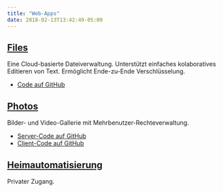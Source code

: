```yaml
---
title: "Web-Apps"
date: 2018-02-13T13:42:49-05:00
---
```


## [Files](https://fimatas.de/Files/)
Eine Cloud-basierte Dateiverwaltung. Unterstützt einfaches kolaboratives Editieren von Text. Ermöglicht Ende-zu-Ende Verschlüsselung.

* [Code auf GitHub](https://github.com/mfis/Files/)

## [Photos](https://fimatas.de/Photos/)
Bilder- und Video-Gallerie mit Mehrbenutzer-Rechteverwaltung.

* [Server-Code auf GitHub](https://github.com/mfis/Photos)  
* [Client-Code auf GitHub](https://github.com/mfis/PhotosClient)

## [Heimautomatisierung](https://ccu.fimatas.de/start/)
Privater Zugang.